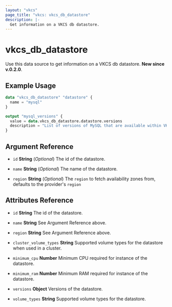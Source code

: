 ```yaml
---
layout: "vkcs"
page_title: "vkcs: vkcs_db_datastore"
description: |-
  Get information on a VKCS db datastore.
---
```


# vkcs_db_datastore

Use this data source to get information on a VKCS db datastore. **New since v.0.2.0**.

## Example Usage

```terraform
data "vkcs_db_datastore" "datastore" {
  name = "mysql"
}

output "mysql_versions" {
  value = data.vkcs_db_datastore.datastore.versions
  description = "List of versions of MySQL that are available within VKCS."
}
```

## Argument Reference
- `id` **String** (*Optional*) The id of the datastore.

- `name` **String** (*Optional*) The name of the datastore.

- `region` **String** (*Optional*) The `region` to fetch availability zones from, defaults to the provider's `region`


## Attributes Reference
- `id` **String** The id of the datastore.

- `name` **String** See Argument Reference above.

- `region` **String** See Argument Reference above.

- `cluster_volume_types` **String** Supported volume types for the datastore when used in a cluster.

- `minimum_cpu` **Number** Minimum CPU required for instance of the datastore.

- `minimum_ram` **Number** Minimum RAM required for instance of the datastore.

- `versions` **Object** Versions of the datastore.

- `volume_types` **String** Supported volume types for the datastore.


